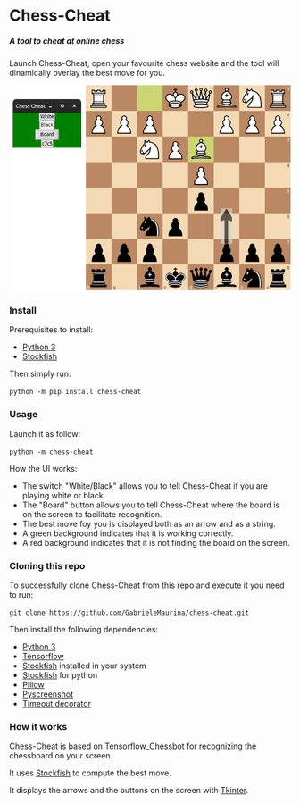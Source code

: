 # Chess-Cheat
##### A tool to cheat at online chess

Launch Chess-Cheat, open your favourite chess website and the tool will dinamically overlay the best move for you.

![Example](https://raw.githubusercontent.com/GabrieleMaurina/chess-cheat/master/images/example.png)

### Install

Prerequisites to install:
* [Python 3](https://www.python.org/ "Python website")
* [Stockfish](https://stockfishchess.org/ "Stockfish website")

Then simply run:

`python -m pip install chess-cheat`

### Usage

Launch it as follow:

`python -m chess-cheat`

How the UI works:
* The switch "White/Black" allows you to tell Chess-Cheat if you are playing white or black.
* The "Board" button allows you to tell Chess-Cheat where the board is on the screen to facilitate recognition.
* The best move foy you is displayed both as an arrow and as a string.
* A green background indicates that it is working correctly.
* A red background indicates that it is not finding the board on the screen.

### Cloning this repo

To successfully clone Chess-Cheat from this repo and execute it you need to run:

`git clone https://github.com/GabrieleMaurina/chess-cheat.git`

Then install the following dependencies:
* [Python 3](https://www.python.org/ "Python website")
* [Tensorflow](https://pypi.org/project/tensorflow/ "Tensorflow for python")
* [Stockfish](https://stockfishchess.org/ "Stockfish website") installed in your system
* [Stockfish](https://pypi.org/project/stockfish/ "Stockfish for python") for python
* [Pillow](https://pypi.org/project/Pillow/ "Pillow for python")
* [Pyscreenshot](https://pypi.org/project/pyscreenshot/ "Pyscreenshot for python")
* [Timeout decorator](https://pypi.org/project/timeout-decorator/ "Timeout decorator for python")

### How it works

Chess-Cheat is based on [Tensorflow_Chessbot](https://github.com/Elucidation/tensorflow_chessbot "Tensorflow_Chessbot github") for recognizing the chessboard on your screen.

It uses [Stockfish](https://stockfishchess.org/ "Stockfish website") to compute the best move.

It displays the arrows and the buttons on the screen with [Tkinter](https://docs.python.org/3/library/tkinter.html "Tkinter documentation").
